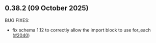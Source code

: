 ## 0.38.2 (09 October 2025)

BUG FIXES:

* fix schema 1.12 to correctly allow the import block to use for_each ([#2040](https://github.com/hashicorp/terraform-ls/issues/2040))

